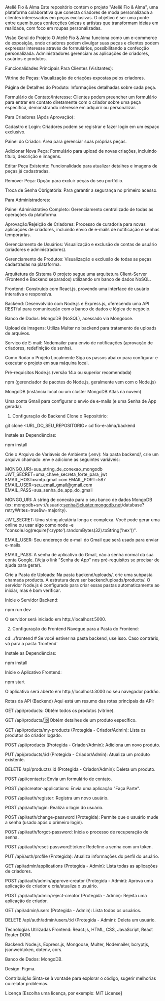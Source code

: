 Ateliê Fio & Alma
Este repositório contém o projeto "Ateliê Fio & Alma", uma plataforma colaborativa que conecta criadores de moda personalizada a clientes interessados em peças exclusivas. O objetivo é ser uma ponte entre quem busca confecções únicas e artistas que transformam ideias em realidade, com foco em roupas personalizadas.

Visão Geral do Projeto
O Ateliê Fio & Alma funciona como um e-commerce de exposição, onde criadores podem divulgar suas peças e clientes podem expressar interesse através de formulários, possibilitando a confecção personalizada. Administradores gerenciam as aplicações de criadores, usuários e produtos.

Funcionalidades Principais
Para Clientes (Visitantes):

Vitrine de Peças: Visualização de criações expostas pelos criadores.

Página de Detalhes do Produto: Informações detalhadas sobre cada peça.

Formulário de Contato/Interesse: Clientes podem preencher um formulário para entrar em contato diretamente com o criador sobre uma peça específica, demonstrando interesse em adquirir ou personalizar.

Para Criadores (Após Aprovação):

Cadastro e Login: Criadores podem se registrar e fazer login em um espaço exclusivo.

Painel do Criador: Área para gerenciar suas próprias peças.

Adicionar Nova Peça: Formulário para upload de novas criações, incluindo título, descrição e imagens.

Editar Peça Existente: Funcionalidade para atualizar detalhes e imagens de peças já cadastradas.

Remover Peça: Opção para excluir peças do seu portfólio.

Troca de Senha Obrigatória: Para garantir a segurança no primeiro acesso.

Para Administradores:

Painel Administrativo Completo: Gerenciamento centralizado de todas as operações da plataforma.

Aprovação/Rejeição de Criadores: Processo de curadoria para novas aplicações de criadores, incluindo envio de e-mails de notificação e senhas temporárias.

Gerenciamento de Usuários: Visualização e exclusão de contas de usuário (criadores e administradores).

Gerenciamento de Produtos: Visualização e exclusão de todas as peças cadastradas na plataforma.

Arquitetura do Sistema
O projeto segue uma arquitetura Client-Server (Frontend e Backend separados) utilizando um banco de dados NoSQL.

Frontend: Construído com React.js, provendo uma interface de usuário interativa e responsiva.

Backend: Desenvolvido com Node.js e Express.js, oferecendo uma API RESTful para comunicação com o banco de dados e lógica de negócio.

Banco de Dados: MongoDB (NoSQL), acessado via Mongoose.

Upload de Imagens: Utiliza Multer no backend para tratamento de uploads de arquivos.

Serviço de E-mail: Nodemailer para envio de notificações (aprovação de criadores, redefinição de senha).

Como Rodar o Projeto Localmente
Siga os passos abaixo para configurar e executar o projeto em sua máquina local.

Pré-requisitos
Node.js (versão 14.x ou superior recomendada)

npm (gerenciador de pacotes do Node.js, geralmente vem com o Node.js)

MongoDB (instância local ou um cluster MongoDB Atlas na nuvem)

Uma conta Gmail para configurar o envio de e-mails (e uma Senha de App gerada).

1. Configuração do Backend
Clone o Repositório:

git clone <URL_DO_SEU_REPOSITORIO>
cd fio-e-alma/backend

Instale as Dependências:

npm install

Crie o Arquivo de Variáveis de Ambiente (.env):
Na pasta backend/, crie um arquivo chamado .env e adicione as seguintes variáveis:

MONGO_URI=sua_string_de_conexao_mongodb
JWT_SECRET=uma_chave_secreta_forte_para_jwt
EMAIL_HOST=smtp.gmail.com
EMAIL_PORT=587
EMAIL_USER=seu_email_gmail@gmail.com
EMAIL_PASS=sua_senha_de_app_do_gmail

MONGO_URI: A string de conexão para o seu banco de dados MongoDB (ex: mongodb+srv://usuario:senha@cluster.mongodb.net/database?retryWrites=true&w=majority).

JWT_SECRET: Uma string aleatória longa e complexa. Você pode gerar uma online ou usar algo como node -e "console.log(require('crypto').randomBytes(32).toString('hex'))".

EMAIL_USER: Seu endereço de e-mail do Gmail que será usado para enviar e-mails.

EMAIL_PASS: A senha de aplicativo do Gmail, não a senha normal da sua conta Google. (Veja o link "Senha de App" nos pré-requisitos se precisar de ajuda para gerar).

Crie a Pasta de Uploads:
Na pasta backend/uploads/, crie uma subpasta chamada products. A estrutura deve ser backend/uploads/products/. O servidor Node.js é configurado para criar essas pastas automaticamente ao iniciar, mas é bom verificar.

Inicie o Servidor Backend:

npm run dev

O servidor será iniciado em http://localhost:5000.

2. Configuração do Frontend
Navegue para a Pasta do Frontend:

cd ../frontend # Se você estiver na pasta backend, use isso. Caso contrário, vá para a pasta 'frontend'

Instale as Dependências:

npm install

Inicie o Aplicativo Frontend:

npm start

O aplicativo será aberto em http://localhost:3000 no seu navegador padrão.

Rotas da API (Backend)
Aqui está um resumo das rotas principais da API:

GET /api/products: Obtém todos os produtos (vitrine).

GET /api/products/:id: Obtém detalhes de um produto específico.

GET /api/products/my-products (Protegida - Criador/Admin): Lista os produtos do criador logado.

POST /api/products (Protegida - Criador/Admin): Adiciona um novo produto.

PUT /api/products/:id (Protegida - Criador/Admin): Atualiza um produto existente.

DELETE /api/products/:id (Protegida - Criador/Admin): Deleta um produto.

POST /api/contacts: Envia um formulário de contato.

POST /api/creator-applications: Envia uma aplicação "Faça Parte".

POST /api/auth/register: Registra um novo usuário.

POST /api/auth/login: Realiza o login do usuário.

POST /api/auth/change-password (Protegida): Permite que o usuário mude a senha (usado após o primeiro login).

POST /api/auth/forgot-password: Inicia o processo de recuperação de senha.

POST /api/auth/reset-password/:token: Redefine a senha com um token.

PUT /api/auth/profile (Protegida): Atualiza informações do perfil do usuário.

GET /api/admin/applications (Protegida - Admin): Lista todas as aplicações de criadores.

POST /api/auth/admin/approve-creator (Protegida - Admin): Aprova uma aplicação de criador e cria/atualiza o usuário.

POST /api/auth/admin/reject-creator (Protegida - Admin): Rejeita uma aplicação de criador.

GET /api/admin/users (Protegida - Admin): Lista todos os usuários.

DELETE /api/auth/admin/users/:id (Protegida - Admin): Deleta um usuário.

Tecnologias Utilizadas
Frontend: React.js, HTML, CSS, JavaScript, React Router DOM.

Backend: Node.js, Express.js, Mongoose, Multer, Nodemailer, bcryptjs, jsonwebtoken, dotenv, cors.

Banco de Dados: MongoDB.

Design: Figma.

Contribuição
Sinta-se à vontade para explorar o código, sugerir melhorias ou relatar problemas.

Licença
[Escolha uma licença, por exemplo: MIT License]